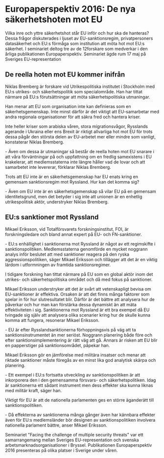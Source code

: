 # Europaperspektiv 2016: De nya säkerhetshoten mot EU

Vilka inre och yttre säkerhetshot står EU inför och hur ska de hanteras? Dessa frågor diskuterades i ljuset av EU\-sanktionsregim, privatpersoners datasäkerhet och EU:s förmåga som institution att möta hot mot EU:s säkerhet. I seminariet deltog tre av de 12forskare som medverkar i den årliga publikationen Europaperspektiv. Seminariet ägde rum 17 maj på Sveriges EU\-representation


## De reella hoten mot EU kommer inifrån

Niklas Bremberg är forskare vid Utrikespolitiska institutet i Stockholm med EU:s utrikes\- och säkerhetspolitik som specialområde. Han har tittat närmare på EU:s förutsättningar att möta säkerhetspolitiska utmaningar.

Han menar att EU som organisation inte kan definieras som en säkerhetsgemenskap. Inte minst därför är det viktigt att EU\-samarbetar med andra regionala organisationer för att säkra fred och hantera kriser.

Inte heller kriser som arabiska våren, stora migrationsvågor, Rysslands agerande i Ukraina eller ens Brexit är riktigt allvarliga hot mot EU för trots dessa pågår den största delen av EU\-arbetet mer eller mindre som vanligt, konstaterar Niklas Bremberg.

\- Även om dessa är utmaningar så består de reella hoten mot EU snarare i att våra förväntningar på och uppfattning om en fredlig samexistens i EU krakelerar, att medlemsstaterna inte längre håller vad de lovar och att samarbetet inte levererar, förklarar Niklas Bremberg.

Trots att EU inte är en säkerhetsgemenskap har EU enats kring en gemensam sanktionsregim mot Ryssland. Hur kan det komma sig?

\- Även om EU inte är en säkerhetsgemenskap så vilar EU på en gemensam identitetsgrund, men det betyder i sig inte att unionen är en enhetlig utrikespolitisk aktör, understryker Niklas Bremberg.

## EU:s sanktioner mot Ryssland





Mikael Eriksson, vid Totalförsvarets forskningsinstitut, FOI, är forskningsledare och bland annat expert på EU\- och FN\-sanktioner.

\- EU:s enhällighet i sanktionerna mot Ryssland är något av ett regimskifte i sanktionspolitiken. Medlemsstaterna genomförde en mycket noggrann analys inför beslutet att med sanktioner reagera på den ryska aggressionspolitiken, säger Mikael Eriksson och tillägger att det är en viktig lärdom i utformningen av framtida sanktionsregimer.

I tidigare forskning han tittat närmare på EU som en global aktör inom det utrikes\- och säkerhetspolitiska området och då med fokus på sanktioner.

Mikael Eriksson understryker att det är svårt att vetenskapligt bevisa om EU\-sanktioner är effektiva. Orsaken är att det finns många faktorer som spelar in för hur slutresultatet blir. Därför är det bättre att analysera hur de påverkar och hur man kan förstärka dessa dynamiskt än att mäta effektiviteten i sig. Sanktionerna mot Ryssland är ett bra exempel då EU tvingade sig själv att analysera olika scenarier kring hur de skulle kunna komma att fungera, resonerar Mikael Eriksson.

\- EU är efter Rysslandsanktionerna förhoppningsvis på väg att ta sanktionsinstrumentet än mer seriöst. Noggrann planering både före och efter sanktionsimplementering är rätt väg att gå. Annars är risken att EU blir en papperstiger på sanktionsområdet, påpekar han.

Mikael Eriksson gör en jämförelse med militära insatser och menar att riktade sanktioner måste föregås av en minst lika god analytisk skärpa och planering.

\- Ett exempel i EU:s fortsatta utveckling av sanktionspolitiken är att inkorporera den i den gemensamma försvars\- och säkerhetspolitiken. Idag är sanktionerna ett sådant instrument men dess effekter ska kunna liknas med militär kraft, säger han.

Viktigt för EU är att de nationella parlamenten ges en större äganderätt till sanktionspolitiken.

\- Då effekterna av sanktionerna många gånger även har kännbara effekter även för EU:s medlemsländer bör designen av sanktionspolitiken involvera nationella parlament bättre, anser Mikael Eriksson.

Seminariet "Facing the challenge of multiple security threats" var ett samarrangemang mellan Sveriges EU\-representation och svenska arbetsmarknadsorganisationer i Bryssel. Publikationen Europaperspektiv 2016 presenteras på olika platser i Sverige under våren.
